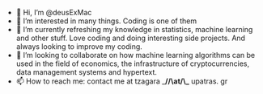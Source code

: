 - 👋 Hi, I’m @deusExMac
- 👀 I’m interested in many things. Coding is one of them
- 🌱 I’m currently refreshing my knowledge in statistics, machine learning and other stuff. Love coding and doing interesting side projects. And always looking to improve my coding.
- 💞️ I’m looking to collaborate on how machine learning algorithms can be used in the field of economics, the infrastructure of cryptocurrencies, data management systems and hypertext.
- 📫 How to reach me: contact me at tzagara ___//\\__at__/\\\___ upatras. gr

<!---
deusExMac/deusExMac is a ✨ special ✨ repository because its `README.md` (this file) appears on your GitHub profile.
You can click the Preview link to take a look at your changes.
--->
